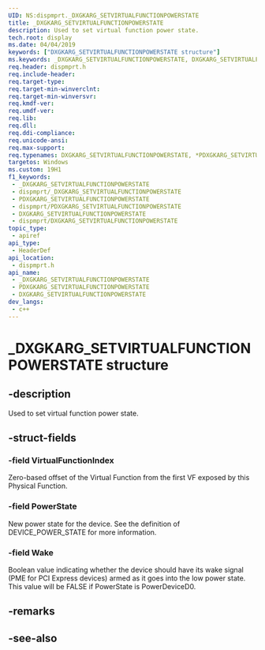 ```yaml
---
UID: NS:dispmprt._DXGKARG_SETVIRTUALFUNCTIONPOWERSTATE
title: _DXGKARG_SETVIRTUALFUNCTIONPOWERSTATE
description: Used to set virtual function power state.
tech.root: display
ms.date: 04/04/2019
keywords: ["DXGKARG_SETVIRTUALFUNCTIONPOWERSTATE structure"]
ms.keywords: _DXGKARG_SETVIRTUALFUNCTIONPOWERSTATE, DXGKARG_SETVIRTUALFUNCTIONPOWERSTATE, *PDXGKARG_SETVIRTUALFUNCTIONPOWERSTATE,
req.header: dispmprt.h
req.include-header: 
req.target-type: 
req.target-min-winverclnt: 
req.target-min-winversvr: 
req.kmdf-ver: 
req.umdf-ver: 
req.lib: 
req.dll: 
req.ddi-compliance: 
req.unicode-ansi: 
req.max-support: 
req.typenames: DXGKARG_SETVIRTUALFUNCTIONPOWERSTATE, *PDXGKARG_SETVIRTUALFUNCTIONPOWERSTATE
targetos: Windows
ms.custom: 19H1
f1_keywords:
 - _DXGKARG_SETVIRTUALFUNCTIONPOWERSTATE
 - dispmprt/_DXGKARG_SETVIRTUALFUNCTIONPOWERSTATE
 - PDXGKARG_SETVIRTUALFUNCTIONPOWERSTATE
 - dispmprt/PDXGKARG_SETVIRTUALFUNCTIONPOWERSTATE
 - DXGKARG_SETVIRTUALFUNCTIONPOWERSTATE
 - dispmprt/DXGKARG_SETVIRTUALFUNCTIONPOWERSTATE
topic_type:
 - apiref
api_type:
 - HeaderDef
api_location:
 - dispmprt.h
api_name:
 - _DXGKARG_SETVIRTUALFUNCTIONPOWERSTATE
 - PDXGKARG_SETVIRTUALFUNCTIONPOWERSTATE
 - DXGKARG_SETVIRTUALFUNCTIONPOWERSTATE
dev_langs:
 - c++
---
```


# _DXGKARG_SETVIRTUALFUNCTIONPOWERSTATE structure


## -description

Used to set virtual function power state.

## -struct-fields

### -field VirtualFunctionIndex

Zero-based offset of the Virtual Function from the first VF exposed by this Physical Function.

### -field PowerState

New power state for the device.  See the definition of DEVICE_POWER_STATE for more information.

### -field Wake

 
Boolean value indicating whether the device should have its wake signal (PME for PCI Express devices) armed as it goes into the low power state.  This value will be FALSE if PowerState is PowerDeviceD0.

## -remarks

## -see-also

